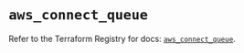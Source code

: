 # `aws_connect_queue`

Refer to the Terraform Registry for docs: [`aws_connect_queue`](https://registry.terraform.io/providers/hashicorp/aws/6.7.0/docs/resources/connect_queue).
